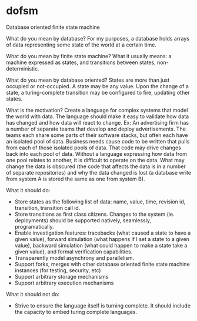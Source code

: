 # dofsm
Database oriented finite state machine

What do you mean by database?
For my purposes, a database holds arrays of data representing some state of the world at a certain time.

What do you mean by finite state machine?
What it usually means: a machine expressed as states, and transitions between states, non-deterministic.

What do you mean by database oriented?
States are more than just occupied or not-occupied. A state may be any value. Upon the change of a state, a turing-complete transition may be configured to fire, updating other states.

What is the motivation?
Create a language for complex systems that model the world with data. The language should make it easy to validate how data has changed and how data will react to change.
Ex: An advertising firm has a number of separate teams that develop and deploy advertisements. The teams each share some parts of their software stacks, but often each have an isolated pool of data. Business needs cause code to be written that pulls from each of those isolated pools of data. That code may drive changes back into each pool of data. Without a language expressing how data from one pool relates to another, it is difficult to operate on the data. What may change the data is obscured (the code that affects the data is in a number of separate repositories) and why the data changed is lost (a database write from system A is stored the same as one from system B).

What it should do:
* Store states as the following list of data: name, value, time, revision id, transition, transition call id.
* Store transitions as first class citizens. Changes to the system (ie. deployments) should be supported natively, seamlessly, programatically.
* Enable investigation features: tracebacks (what caused a state to have a given value), forward simulation (what happens if I set a state to a given value), backward simulation (what could happen to make a state take a given value), and formal verification capabilities.
* Transparently model asynchrony and parallelism.
* Support forks, merges with other database oriented finite state machine instances (for testing, security, etc)
* Support arbitrary storage mechanisms
* Support arbitrary execution mechanisms

What it should not do:
* Strive to ensure the language itself is turning complete. It should include the capacity to embed turing complete languages.
